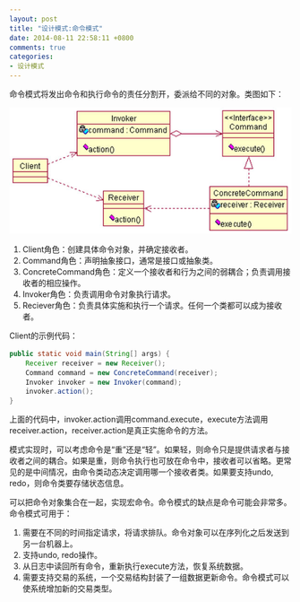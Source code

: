 ```yaml
---
layout: post
title: "设计模式:命令模式"
date: 2014-08-11 22:58:11 +0800
comments: true
categories: 
- 设计模式
---
```


命令模式将发出命令和执行命令的责任分割开，委派给不同的对象。类图如下：

![image](/myresource/images/image_blog_20140811_233515.jpg)

<!--more-->
1. Client角色：创建具体命令对象，并确定接收者。
2. Command角色：声明抽象接口，通常是接口或抽象类。
3. ConcreteCommand角色：定义一个接收者和行为之间的弱耦合；负责调用接收者的相应操作。
4. Invoker角色：负责调用命令对象执行请求。
5. Reciever角色：负责具体实施和执行一个请求。任何一个类都可以成为接收者。

Client的示例代码：

```java
public static void main(String[] args) {
	Receiver receiver = new Receiver();
	Command command = new ConcreteCommand(receiver);
	Invoker invoker = new Invoker(command);
	invoker.action();
}
```

上面的代码中，invoker.action调用command.execute，execute方法调用receiver.action，receiver.action是真正实施命令的方法。

模式实现时，可以考虑命令是“重”还是“轻”。如果轻，则命令只是提供请求者与接收者之间的耦合。如果是重，则命令执行也可放在命令中，接收者可以省略。更常见的是中间情况，由命令类动态决定调用哪一个接收者类。如果要支持undo, redo，则命令类要存储状态信息。

可以把命令对象集合在一起，实现宏命令。命令模式的缺点是命令可能会非常多。命令模式可用于：

1. 需要在不同的时间指定请求，将请求排队。命令对象可以在序列化之后发送到另一台机器上。
2. 支持undo, redo操作。
3. 从日志中读回所有命令，重新执行execute方法，恢复系统数据。
4. 需要支持交易的系统，一个交易结构封装了一组数据更新命令。命令模式可以使系统增加新的交易类型。
